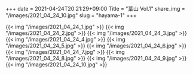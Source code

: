 +++
date  = 2021-04-24T20:21:29+09:00
Title = "葉山 Vol.1"
share_img = "/images/2021_04_24_10.jpg"
slug = "hayama-1"
+++

{{< img "/images/2021_04_24_1.jpg" >}}
{{< img "/images/2021_04_24_2.jpg" >}}
{{< img "/images/2021_04_24_3.jpg" >}}
{{< img "/images/2021_04_24_4.jpg" >}}
{{< img "/images/2021_04_24_5.jpg" >}}
{{< img "/images/2021_04_24_6.jpg" >}}
{{< img "/images/2021_04_24_7.jpg" >}}
{{< img "/images/2021_04_24_8.jpg" >}}
{{< img "/images/2021_04_24_9.jpg" >}}
{{< img "/images/2021_04_24_10.jpg" >}}
